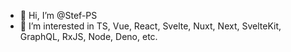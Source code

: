 - 👋 Hi, I’m @Stef-PS
- 👀 I’m interested in TS, Vue, React, Svelte, Nuxt, Next, SvelteKit, GraphQL, RxJS, Node, Deno, etc.

<!---
Stef-PS/Stef-PS is a ✨ special ✨ repository because its `README.md` (this file) appears on your GitHub profile.
You can click the Preview link to take a look at your changes.
--->
